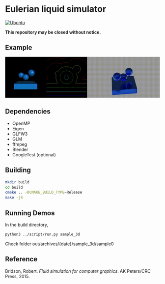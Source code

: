 # Eulerian liquid simulator

[![Ubuntu](https://github.com/daichi-nama/eulerian-liquid/actions/workflows/ubuntu.yml/badge.svg)](https://github.com/daichi-nama/eulerian-liquid/actions/workflows/ubuntu.yml)

**This repository may be closed without notice.**

## Example

![Image](images/fluid.gif)

## Dependencies

- OpenMP
- Eigen
- GLFW3
- GLM
- ffmpeg
- Blender
- GoogleTest (optional)

## Building

```bash
mkdir build
cd build
cmake .. -DCMAKE_BUILD_TYPE=Release
make -j4
```

## Running Demos

In the build directory,

```bash
python3 ../script/run.py sample_3d
```

Check folder out/archives/{date}/sample_3d/sample0

## Reference

Bridson, Robert. *Fluid simulation for computer graphics*. AK Peters/CRC Press, 2015.
